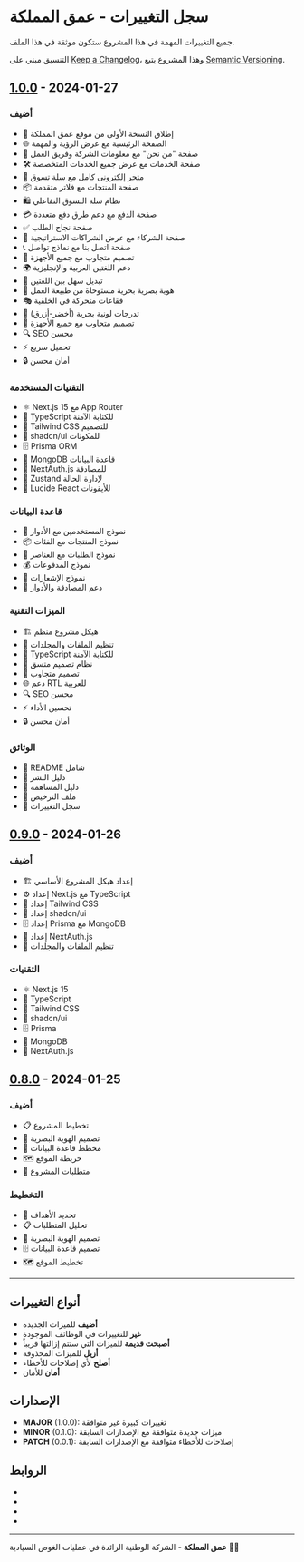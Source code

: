 # سجل التغييرات - عمق المملكة

جميع التغييرات المهمة في هذا المشروع ستكون موثقة في هذا الملف.

التنسيق مبني على [Keep a Changelog](https://keepachangelog.com/ar/1.0.0/)،
وهذا المشروع يتبع [Semantic Versioning](https://semver.org/lang/ar/).

## [1.0.0] - 2024-01-27

### أضيف
- 🎉 إطلاق النسخة الأولى من موقع عمق المملكة
- 🌐 الصفحة الرئيسية مع عرض الرؤية والمهمة
- 📄 صفحة "من نحن" مع معلومات الشركة وفريق العمل
- 🛠️ صفحة الخدمات مع عرض جميع الخدمات المتخصصة
- 🛒 متجر إلكتروني كامل مع سلة تسوق
- 📦 صفحة المنتجات مع فلاتر متقدمة
- 🛍️ نظام سلة التسوق التفاعلي
- 💳 صفحة الدفع مع دعم طرق دفع متعددة
- ✅ صفحة نجاح الطلب
- 🤝 صفحة الشركاء مع عرض الشراكات الاستراتيجية
- 📞 صفحة اتصل بنا مع نماذج تواصل
- 🎨 تصميم متجاوب مع جميع الأجهزة
- 🌍 دعم اللغتين العربية والإنجليزية
- 🔄 تبديل سهل بين اللغتين
- 🎨 هوية بصرية بحرية مستوحاة من طبيعة العمل
- 🎭 فقاعات متحركة في الخلفية
- 🎨 تدرجات لونية بحرية (أخضر-أزرق)
- 📱 تصميم متجاوب مع جميع الأجهزة
- 🔍 SEO محسن
- ⚡ تحميل سريع
- 🔒 أمان محسن

### التقنيات المستخدمة
- ⚛️ Next.js 15 مع App Router
- 🔷 TypeScript للكتابة الآمنة
- 🎨 Tailwind CSS للتصميم
- 🧩 shadcn/ui للمكونات
- 🗄️ Prisma ORM
- 🍃 MongoDB قاعدة البيانات
- 🔐 NextAuth.js للمصادقة
- 🛒 Zustand لإدارة الحالة
- 🎯 Lucide React للأيقونات

### قاعدة البيانات
- 👤 نموذج المستخدمين مع الأدوار
- 📦 نموذج المنتجات مع الفئات
- 🛒 نموذج الطلبات مع العناصر
- 💰 نموذج المدفوعات
- 🔔 نموذج الإشعارات
- 🔐 دعم المصادقة والأدوار

### الميزات التقنية
- 🏗️ هيكل مشروع منظم
- 📁 تنظيم الملفات والمجلدات
- 🎯 TypeScript للكتابة الآمنة
- 🎨 نظام تصميم متسق
- 📱 تصميم متجاوب
- 🌐 دعم RTL للعربية
- 🔍 SEO محسن
- ⚡ تحسين الأداء
- 🔒 أمان محسن

### الوثائق
- 📖 README شامل
- 🚀 دليل النشر
- 🤝 دليل المساهمة
- 📝 ملف الترخيص
- 🔄 سجل التغييرات

## [0.9.0] - 2024-01-26

### أضيف
- 🏗️ إعداد هيكل المشروع الأساسي
- ⚙️ إعداد Next.js مع TypeScript
- 🎨 إعداد Tailwind CSS
- 🧩 إعداد shadcn/ui
- 🗄️ إعداد Prisma مع MongoDB
- 🔐 إعداد NextAuth.js
- 📁 تنظيم الملفات والمجلدات

### التقنيات
- ⚛️ Next.js 15
- 🔷 TypeScript
- 🎨 Tailwind CSS
- 🧩 shadcn/ui
- 🗄️ Prisma
- 🍃 MongoDB
- 🔐 NextAuth.js

## [0.8.0] - 2024-01-25

### أضيف
- 📋 تخطيط المشروع
- 🎨 تصميم الهوية البصرية
- 📐 مخطط قاعدة البيانات
- 🗺️ خريطة الموقع
- 📝 متطلبات المشروع

### التخطيط
- 🎯 تحديد الأهداف
- 📋 تحليل المتطلبات
- 🎨 تصميم الهوية البصرية
- 🗄️ تصميم قاعدة البيانات
- 🗺️ تخطيط الموقع

---

## أنواع التغييرات

- **أضيف** للميزات الجديدة
- **غير** للتغييرات في الوظائف الموجودة
- **أصبحت قديمة** للميزات التي ستتم إزالتها قريباً
- **أزيل** للميزات المحذوفة
- **أصلح** لأي إصلاحات للأخطاء
- **أمان** للأمان

## الإصدارات

- **MAJOR** (1.0.0): تغييرات كبيرة غير متوافقة
- **MINOR** (0.1.0): ميزات جديدة متوافقة مع الإصدارات السابقة
- **PATCH** (0.0.1): إصلاحات للأخطاء متوافقة مع الإصدارات السابقة

## الروابط

- [Unreleased]: https://github.com/yourusername/omq/compare/v1.0.0...HEAD
- [1.0.0]: https://github.com/yourusername/omq/releases/tag/v1.0.0
- [0.9.0]: https://github.com/yourusername/omq/releases/tag/v0.9.0
- [0.8.0]: https://github.com/yourusername/omq/releases/tag/v0.8.0

---

**عمق المملكة** - الشركة الوطنية الرائدة في عمليات الغوص السيادية 🏴‍☠️


